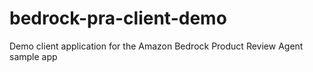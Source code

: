 # bedrock-pra-client-demo
Demo client application for the Amazon Bedrock Product Review Agent sample app
